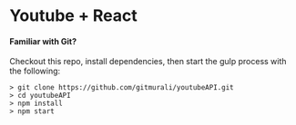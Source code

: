 # Youtube + React

#### Familiar with Git?
Checkout this repo, install dependencies, then start the gulp process with the following:

```
> git clone https://github.com/gitmurali/youtubeAPI.git
> cd youtubeAPI
> npm install
> npm start
```